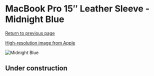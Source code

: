# MacBook Pro 15″ Leather Sleeve - Midnight Blue

[Return to previous page](/macbook)

[High-resolution image from Apple](https://store.storeimages.cdn-apple.com/8756/as-images.apple.com/is/MRQU2?wid=4500&hei=4500&fmt=png)

<div style="width: 512px"><img src="/almost_uncompressed/MRQU2.webp" alt="Midnight Blue"></div>

## Under construction
